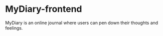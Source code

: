 # MyDiary-frontend
MyDiary is an online journal where users can pen down their thoughts and feelings.
